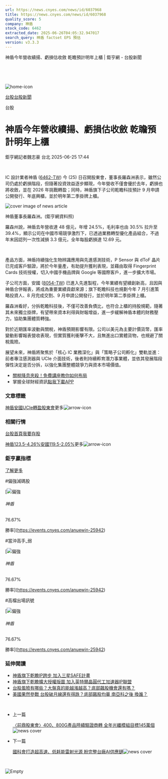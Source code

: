 ```yaml
---
url: https://news.cnyes.com/news/id/6037968
title: https://news.cnyes.com/news/id/6037968
quality_score: 5
company: 神盾
stock_code: 6462
extracted_date: 2025-06-26T04:05:32.947017
search_query: 神盾 factset EPS 預估
version: v3.3.3
---
```


神盾今年營收續揚、虧損估收斂 乾瞻預計明年上櫃 | 鉅亨網 - 台股新聞

‌

‌

![home-icon](/assets/icons/breadCrumb/symbol-icon-home.svg)

[台股](/news/cat/tw_stock)[台股新聞](/news/cat/tw_stock_news)

台股

# 神盾今年營收續揚、虧損估收斂 乾瞻預計明年上櫃

鉅亨網記者魏志豪 台北 2025-06-25 17:44

‌

IC 設計業者神盾 ([6462-TW](https://www.cnyes.com/twstock/6462)) 今 (25) 日召開股東會，董事長羅森洲表示，雖然公司仍處於虧損階段，但隨著投資效益逐步顯現，今年營收不僅會優於去年，虧損也將收斂，並在 2026 年挑戰轉盈；同時，神盾旗下子公司乾瞻科技預計 9 月申請公開發行、年底興櫃，並於明年第二季掛牌上櫃。

![cover image of news article](/_next/image?url=https%3A%2F%2Fcimg.cnyes.cool%2Fprod%2Fnews%2F6037968%2Fl%2Fe4fcb0ee6f2c4c00ff0f95b248d707b7.jpg&w=3840&q=75)

神盾董事長羅森洲。(鉅亨網資料照)

羅森州說，神盾去年營收達 48 億元，年增 24.5%，毛利率也由 30.5% 拉升至 39.4%，顯示公司在中國市場競爭激烈下，已透過業務轉型優化產品組合，不過年末因認列一次性減損 3.3 億元，全年每股虧損達 12.69 元。

‌

產品方面，神盾持續強化生物辨識應用與先進感測技術，P Sensor 與 dToF 晶片已完成客戶驗證，將於今年量產，有助提升獲利表現，並藉由取得 Fingerprint Cards 技術授權，切入中國手機品牌與 Google 等國際客戶，進一步擴大市場。

子公司方面，安國 ([8054-TW](https://www.cnyes.com/twstock/8054)) 已進入先進製程，今年業績有望續創新高，且因與神盾合併報表，將成為重要業績貢獻來源；旗下乾瞻科技也規劃今年 7 月引進策略投資人、8 月完成交割、9 月申請公開發行，並於明年第二季掛牌上櫃。

羅森洲看好，分拆乾瞻科技後，不僅可改善負債比，也符合上櫃的持股規範，隨著其未來獨立掛牌，有望帶來資本利得與財報增益，進一步緩解神盾本體的財務壓力，協助集團體質轉強。

對於近期匯率波動與關稅，神盾預期影響有限。公司以美元為主要計價貨幣，匯率變動影響報表營收表現，但實質獲利衝擊不大，且無進出口實體貨物，也規避了關稅風險。

展望未來，神盾將聚焦於「核心 IC 業務深化」與「策略子公司孵化」雙軌並進：前者專注感測器與 UCIe 介面技術，後者則持續孵育潛力事業體，並依其發展階段彈性決定是否分拆，以強化集團整體競爭力與資本市場價值。

* [關稅降息夾殺！免費講座教你如何布局](https://www.rsc.com.tw/Cnyes_RSC/SeminarBooking2025InvestmentOutlook.aspx?utm_source=anue&utm_medium=usstocks_end)
* 掌握全球財經資訊[點我下載APP](http://www.cnyes.com/app/?utm_source=mweb&utm_medium=HamMenuBanner&utm_campaign=fixed&utm_content=entr)

### 文章標籤

[神盾](https://news.cnyes.com/tag/神盾 "神盾")[安國](https://news.cnyes.com/tag/安國 "安國")[UCIe](https://news.cnyes.com/tag/UCIe "UCIe")[轉盈](https://news.cnyes.com/tag/轉盈 "轉盈")[股東會](https://news.cnyes.com/tag/股東會 "股東會")更多![arrow-icon](/assets/icons/arrows/arrow-down.svg)

### 相關行情

[台股首頁](https://www.cnyes.com/twstock)[我要存股](https://supr.link/8OHaU)

[神盾123.5-4.26%](https://www.cnyes.com/twstock/6462)[安國119.5-2.05%](https://www.cnyes.com/twstock/8054)更多![arrow-icon](/assets/icons/arrows/arrow-down.svg)

### 鉅亨贏指標

[了解更多](https://events.cnyes.com/anuewin-25942)

#偏強減碼股

[![偏強](/assets/icons/win-indicator/long.svg)

###### 神盾

76.67%

勝率](https://events.cnyes.com/anuewin-25942)

#當沖高手\_弱

[![偏強](/assets/icons/win-indicator/long.svg)

###### 神盾

76.67%

勝率](https://events.cnyes.com/anuewin-25942)

#高檔出場訊號

[![偏強](/assets/icons/win-indicator/long.svg)

###### 神盾

76.67%

勝率](https://events.cnyes.com/anuewin-25942)

### 延伸閱讀

* [神盾旗下乾瞻IP跨步 加入三星SAFE計畫](/news/id/5981539)
* [神盾旗下乾瞻擴大授權版圖 加入英特爾晶圓代工加速器IP聯盟](/news/id/5898802)
* [台股風險有哪些？大盤真的能越漲越高？底部飆股機會還有嗎？](/news/id/6037976)
* [美國果然參戰 台股破月線還有得跌？底部飆股均華 南亞科之後 換誰？](/news/id/6034293)

‌

* 上一篇

  [〈前鼎股東會〉400、800G產品陸續驗證商轉 全年光纖模組目標145萬個](/news/id/6038420)![news cover](https://cimg.cnyes.cool/prod/news/6038420/m/536de2fc9f304d3e92962d63a8d97e4c.jpg)
* 下一篇

  [國科會打造超高速、低耗能雷射光源 盼完整台廠AI供應鏈](/news/id/6036579)![news cover](https://cimg.cnyes.cool/prod/news/6036579/m/526aa337cc2427ffd0a24e21f77aa97f.jpg)

‌

![Empty](/assets/icons/skeleton/empty-image.svg)

‌